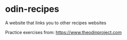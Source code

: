 # odin-recipes
A website that links you to other recipes websites

Practice exercises from: https://www.theodinproject.com
